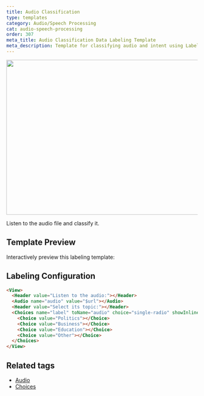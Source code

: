 ```yaml
---
title: Audio Classification
type: templates
category: Audio/Speech Processing
cat: audio-speech-processing
order: 307
meta_title: Audio Classification Data Labeling Template
meta_description: Template for classifying audio and intent using Label Studio for your data science and machine learning projects.
---
```


<img src="/images/templates/intent-classification.png" alt="" class="gif-border" width="552px" height="408px" />

Listen to the audio file and classify it.

## Template Preview

Interactively preview this labeling template:

<div id="main-preview"></div>

## Labeling Configuration

```html
<View>
  <Header value="Listen to the audio:"></Header>
  <Audio name="audio" value="$url"></Audio>
  <Header value="Select its topic:"></Header>
  <Choices name="label" toName="audio" choice="single-radio" showInline="true">
    <Choice value="Politics"></Choice>
    <Choice value="Business"></Choice>
    <Choice value="Education"></Choice>
    <Choice value="Other"></Choice>
  </Choices>
</View>
```

## Related tags

- [Audio](/tags/audio.html)
- [Choices](/tags/choices.html)
